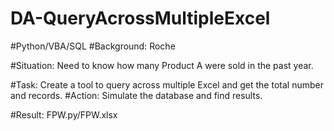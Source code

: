 # DA-QueryAcrossMultipleExcel
#Python/VBA/SQL
#Background: Roche

#Situation: Need to know how many Product A were sold in the past year.

#Task: Create a tool to query across multiple Excel and get the total number and records.
#Action: Simulate the database and find results.

#Result: FPW.py/FPW.xlsx
